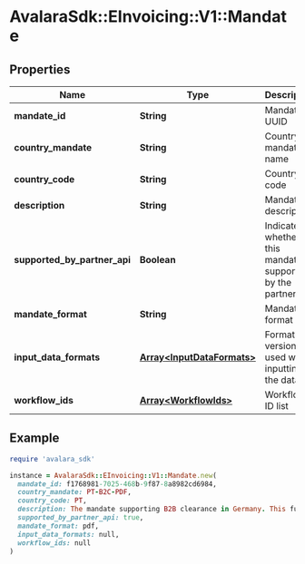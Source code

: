 # AvalaraSdk::EInvoicing::V1::Mandate

## Properties

| Name | Type | Description | Notes |
| ---- | ---- | ----------- | ----- |
| **mandate_id** | **String** | Mandate UUID | [optional] |
| **country_mandate** | **String** | Country mandate name | [optional] |
| **country_code** | **String** | Country code | [optional] |
| **description** | **String** | Mandate description | [optional] |
| **supported_by_partner_api** | **Boolean** | Indicates whether this mandate supported by the partner API | [optional] |
| **mandate_format** | **String** | Mandate format | [optional] |
| **input_data_formats** | [**Array&lt;InputDataFormats&gt;**](InputDataFormats.md) | Format and version used when inputting the data | [optional] |
| **workflow_ids** | [**Array&lt;WorkflowIds&gt;**](WorkflowIds.md) | Workflow ID list | [optional] |

## Example

```ruby
require 'avalara_sdk'

instance = AvalaraSdk::EInvoicing::V1::Mandate.new(
  mandate_id: f1768981-7025-468b-9f87-8a8982cd6984,
  country_mandate: PT-B2C-PDF,
  country_code: PT,
  description: The mandate supporting B2B clearance in Germany. This function will return a PDF invoice with the required QR-Codes, ATCUD (as of Jan 2023) and a legal Stamp. The invoice will not be sent to the buyer.,
  supported_by_partner_api: true,
  mandate_format: pdf,
  input_data_formats: null,
  workflow_ids: null
)
```

